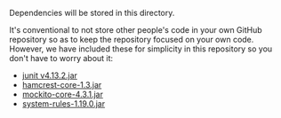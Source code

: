 Dependencies will be stored in this directory.

It's conventional to not store other people's code in your own GitHub repository so as to keep the repository focused on your own code. However, we have included these for simplicity in this repository so you don't have to worry about it:

- [junit v4.13.2.jar](https://search.maven.org/remotecontent?filepath=junit/junit/4.13.2/junit-4.13.2.jar)
- [hamcrest-core-1.3.jar](https://search.maven.org/remotecontent?filepath=org/hamcrest/hamcrest-core/1.3/hamcrest-core-1.3.jar)
- [mockito-core-4.3.1.jar](https://repo1.maven.org/maven2/org/mockito/mockito-core/4.3.1/mockito-core-4.3.1.jar)
- [system-rules-1.19.0.jar](http://search.maven.org/remotecontent?filepath=com/github/stefanbirkner/system-rules/1.19.0/system-rules-1.19.0.jar)
